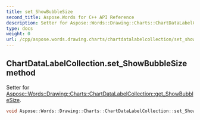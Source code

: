 ```yaml
---
title: set_ShowBubbleSize
second_title: Aspose.Words for C++ API Reference
description: Setter for Aspose::Words::Drawing::Charts::ChartDataLabelCollection::get_ShowBubbleSize. 
type: docs
weight: 0
url: /cpp/aspose.words.drawing.charts/chartdatalabelcollection/set_showbubblesize/
---
```

## ChartDataLabelCollection.set_ShowBubbleSize method


Setter for [Aspose::Words::Drawing::Charts::ChartDataLabelCollection::get_ShowBubbleSize](./get_showbubblesize/).

```cpp
void Aspose::Words::Drawing::Charts::ChartDataLabelCollection::set_ShowBubbleSize(bool value)
```

